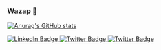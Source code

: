 ### Wazap 👋

[![Anurag's GitHub stats](https://github-readme-stats-istrajis-projects.vercel.app/api?username=istraji&include_all_commits=false&show_icons=true&theme=dracula&hide=stars,contribs)](https://github-readme-stats-istrajis-projects.vercel.app/api?username=istraji&include_all_commits=false&show_icons=true&theme=dracula&hide=stars,contribs)

<div id="badges">
  <a href="https://www.linkedin.com/in/unikitsin/">
    <img src="https://img.shields.io/badge/LinkedIn-blue?style=for-the-badge&logo=linkedin&logoColor=white" alt="LinkedIn Badge"/>
  </a>
  <a href="https://www.instagram.com/raymond34670/">
    <img src="https://img.shields.io/badge/Instagram-E4405F?logo=instagram&logoColor=white&style=for-the-badge" alt="Twitter Badge"/>
  </a>
  <a href="mailto:mr.straj1@gmail.com">
    <img src="https://img.shields.io/badge/Gmail-D14836?logo=gmail&logoColor=white&style=for-the-badge" alt="Twitter Badge"/>
  </a> 
</div>
